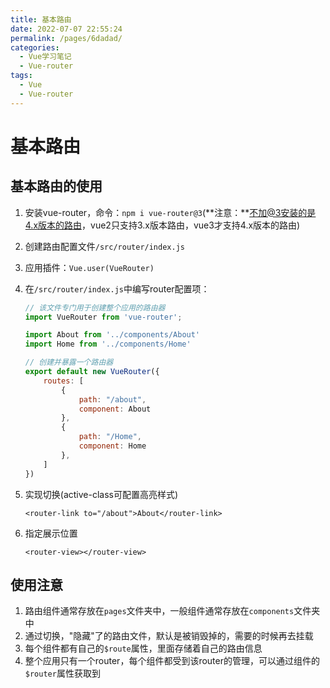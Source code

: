 ```yaml
---
title: 基本路由
date: 2022-07-07 22:55:24
permalink: /pages/6dadad/
categories:
  - Vue学习笔记
  - Vue-router
tags:
  - Vue
  - Vue-router
---
```

# 基本路由

## 基本路由的使用

1. 安装vue-router，命令：`npm i vue-router@3`(**注意：**不加@3安装的是4.x版本的路由，vue2只支持3.x版本路由，vue3才支持4.x版本的路由)

2. 创建路由配置文件`/src/router/index.js`

3. 应用插件：`Vue.user(VueRouter)`

4. 在`/src/router/index.js`中编写router配置项：

   ```js
   // 该文件专门用于创建整个应用的路由器
   import VueRouter from 'vue-router';
   
   import About from '../components/About'
   import Home from '../components/Home'
   
   // 创建并暴露一个路由器
   export default new VueRouter({
       routes: [
           {
               path: "/about",
               component: About
           },
           {
               path: "/Home",
               component: Home
           },
       ]
   })
   ```

5. 实现切换(active-class可配置高亮样式)

   ```vue
   <router-link to="/about">About</router-link>
   ```

6. 指定展示位置

   ```vue
   <router-view></router-view>
   ```

## 使用注意

1. 路由组件通常存放在`pages`文件夹中，一般组件通常存放在`components`文件夹中
2. 通过切换，"隐藏"了的路由文件，默认是被销毁掉的，需要的时候再去挂载
3. 每个组件都有自己的`$route`属性，里面存储着自己的路由信息
4. 整个应用只有一个router，每个组件都受到该router的管理，可以通过组件的`$router`属性获取到

